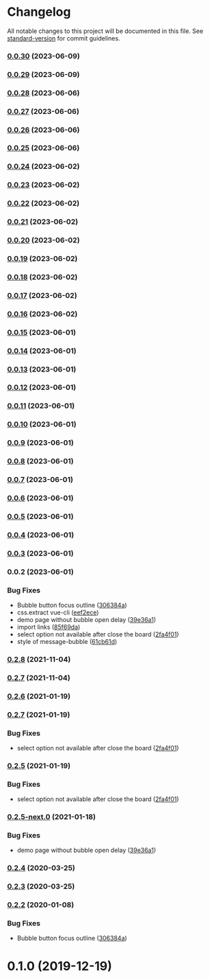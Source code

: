 # Changelog

All notable changes to this project will be documented in this file. See [standard-version](https://github.com/conventional-changelog/standard-version) for commit guidelines.

### [0.0.30](https://github.com/telepenin/vue-bot-ui/compare/v0.0.29...v0.0.30) (2023-06-09)

### [0.0.29](https://github.com/telepenin/vue-bot-ui/compare/v0.0.28...v0.0.29) (2023-06-09)

### [0.0.28](https://github.com/telepenin/vue-bot-ui/compare/v0.0.27...v0.0.28) (2023-06-06)

### [0.0.27](https://github.com/telepenin/vue-bot-ui/compare/v0.0.26...v0.0.27) (2023-06-06)

### [0.0.26](https://github.com/telepenin/vue-bot-ui/compare/v0.0.25...v0.0.26) (2023-06-06)

### [0.0.25](https://github.com/telepenin/vue-bot-ui/compare/v0.0.24...v0.0.25) (2023-06-06)

### [0.0.24](https://github.com/telepenin/vue-bot-ui/compare/v0.0.23...v0.0.24) (2023-06-02)

### [0.0.23](https://github.com/telepenin/vue-bot-ui/compare/v0.0.22...v0.0.23) (2023-06-02)

### [0.0.22](https://github.com/telepenin/vue-bot-ui/compare/v0.0.21...v0.0.22) (2023-06-02)

### [0.0.21](https://github.com/telepenin/vue-bot-ui/compare/v0.0.20...v0.0.21) (2023-06-02)

### [0.0.20](https://github.com/telepenin/vue-bot-ui/compare/v0.0.19...v0.0.20) (2023-06-02)

### [0.0.19](https://github.com/telepenin/vue-bot-ui/compare/v0.0.18...v0.0.19) (2023-06-02)

### [0.0.18](https://github.com/telepenin/vue-bot-ui/compare/v0.0.17...v0.0.18) (2023-06-02)

### [0.0.17](https://github.com/telepenin/vue-bot-ui/compare/v0.0.16...v0.0.17) (2023-06-02)

### [0.0.16](https://github.com/telepenin/vue-bot-ui/compare/v0.0.15...v0.0.16) (2023-06-02)

### [0.0.15](https://github.com/telepenin/vue-bot-ui/compare/v0.0.14...v0.0.15) (2023-06-01)

### [0.0.14](https://github.com/telepenin/vue-bot-ui/compare/v0.0.13...v0.0.14) (2023-06-01)

### [0.0.13](https://github.com/telepenin/vue-bot-ui/compare/v0.0.12...v0.0.13) (2023-06-01)

### [0.0.12](https://github.com/telepenin/vue-bot-ui/compare/v0.0.11...v0.0.12) (2023-06-01)

### [0.0.11](https://github.com/telepenin/vue-bot-ui/compare/v0.0.10...v0.0.11) (2023-06-01)

### [0.0.10](https://github.com/telepenin/vue-bot-ui/compare/v0.0.9...v0.0.10) (2023-06-01)

### [0.0.9](https://github.com/telepenin/vue-bot-ui/compare/v0.0.8...v0.0.9) (2023-06-01)

### [0.0.8](https://github.com/telepenin/vue-bot-ui/compare/v0.0.7...v0.0.8) (2023-06-01)

### [0.0.7](https://github.com/JuzSer/vue-bot-ui/compare/v0.0.6...v0.0.7) (2023-06-01)

### [0.0.6](https://github.com/JuzSer/vue-bot-ui/compare/v0.0.5...v0.0.6) (2023-06-01)

### [0.0.5](https://github.com/JuzSer/vue-bot-ui/compare/v0.0.4...v0.0.5) (2023-06-01)

### [0.0.4](https://github.com/JuzSer/vue-bot-ui/compare/v0.0.3...v0.0.4) (2023-06-01)

### [0.0.3](https://github.com/JuzSer/vue-bot-ui/compare/v0.0.2...v0.0.3) (2023-06-01)

### 0.0.2 (2023-06-01)


### Bug Fixes

* Bubble button focus outline ([306384a](https://github.com/JuzSer/vue-bot-ui/commit/306384ae1e271451ed54a5cc956c45233c69fa6c))
* css.extract vue-cli ([eef2ece](https://github.com/JuzSer/vue-bot-ui/commit/eef2ece26f374f9e55ef7092748b58da02f51508))
* demo page without bubble open delay ([39e36a1](https://github.com/JuzSer/vue-bot-ui/commit/39e36a127302c659d6c457fbb55f3b250c15aba6))
* import links ([85f69da](https://github.com/JuzSer/vue-bot-ui/commit/85f69da7c5be7e3a2012ed4ebc2682b71b8840f6))
* select option not available after close the board ([2fa4f01](https://github.com/JuzSer/vue-bot-ui/commit/2fa4f0133f8f9034ed85d3b7645af325a5d177cf))
* style of message-bubble ([61cb61d](https://github.com/JuzSer/vue-bot-ui/commit/61cb61dc100addfb5ba14e90cdbc96ffdbda94cb))

### [0.2.8](https://github.com/JuzSer/vue-bot-ui/compare/v0.2.7...v0.2.8) (2021-11-04)

### [0.2.7](https://github.com/JuzSer/vue-bot-ui/compare/v0.2.6...v0.2.7) (2021-11-04)

### [0.2.6](https://github.com/JuzSer/vue-bot-ui/compare/v0.2.7...v0.2.6) (2021-01-19)

### [0.2.7](https://github.com/JuzSer/vue-bot-ui/compare/v0.2.5-next.0...v0.2.7) (2021-01-19)


### Bug Fixes

* select option not available after close the board ([2fa4f01](https://github.com/JuzSer/vue-bot-ui/commit/2fa4f0133f8f9034ed85d3b7645af325a5d177cf))

### [0.2.5](https://github.com/JuzSer/vue-bot-ui/compare/v0.2.5-next.0...v0.2.5) (2021-01-19)


### Bug Fixes

* select option not available after close the board ([2fa4f01](https://github.com/JuzSer/vue-bot-ui/commit/2fa4f0133f8f9034ed85d3b7645af325a5d177cf))

### [0.2.5-next.0](https://github.com/JuzSer/vue-bot-ui/compare/v0.2.4...v0.2.5-next.0) (2021-01-18)


### Bug Fixes

* demo page without bubble open delay ([39e36a1](https://github.com/JuzSer/vue-bot-ui/commit/39e36a127302c659d6c457fbb55f3b250c15aba6))

### [0.2.4](https://github.com/JuzSer/vue-bot-ui/compare/v0.2.3...v0.2.4) (2020-03-25)

### [0.2.3](https://github.com/JuzSer/vue-bot-ui/compare/v0.2.2...v0.2.3) (2020-03-25)

### [0.2.2](https://github.com/JuzSer/vue-bot-ui/compare/v0.2.1...v0.2.2) (2020-01-08)


### Bug Fixes

* Bubble button focus outline ([306384a](https://github.com/JuzSer/vue-bot-ui/commit/306384ae1e271451ed54a5cc956c45233c69fa6c))

<a name="0.1.0"></a>

# 0.1.0 (2019-12-19)
